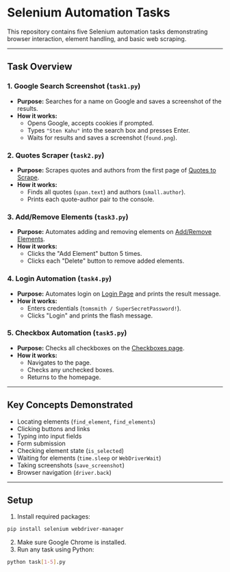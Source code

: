 # Selenium Automation Tasks

This repository contains five Selenium automation tasks demonstrating browser interaction, element handling, and basic web scraping.

---

## Task Overview

### 1. Google Search Screenshot (`task1.py`)
- **Purpose:** Searches for a name on Google and saves a screenshot of the results.
- **How it works:**
  - Opens Google, accepts cookies if prompted.
  - Types `"Sten Kahu"` into the search box and presses Enter.
  - Waits for results and saves a screenshot (`found.png`).

### 2. Quotes Scraper (`task2.py`)
- **Purpose:** Scrapes quotes and authors from the first page of [Quotes to Scrape](https://quotes.toscrape.com/).
- **How it works:**
  - Finds all quotes (`span.text`) and authors (`small.author`).
  - Prints each quote-author pair to the console.

### 3. Add/Remove Elements (`task3.py`)
- **Purpose:** Automates adding and removing elements on [Add/Remove Elements](https://the-internet.herokuapp.com/add_remove_elements/).
- **How it works:**
  - Clicks the "Add Element" button 5 times.
  - Clicks each "Delete" button to remove added elements.

### 4. Login Automation (`task4.py`)
- **Purpose:** Automates login on [Login Page](https://the-internet.herokuapp.com/login) and prints the result message.
- **How it works:**
  - Enters credentials (`tomsmith / SuperSecretPassword!`).
  - Clicks "Login" and prints the flash message.

### 5. Checkbox Automation (`task5.py`)
- **Purpose:** Checks all checkboxes on the [Checkboxes page](https://the-internet.herokuapp.com/checkboxes).
- **How it works:**
  - Navigates to the page.
  - Checks any unchecked boxes.
  - Returns to the homepage.

---

## Key Concepts Demonstrated
- Locating elements (`find_element`, `find_elements`)
- Clicking buttons and links
- Typing into input fields
- Form submission
- Checking element state (`is_selected`)
- Waiting for elements (`time.sleep` or `WebDriverWait`)
- Taking screenshots (`save_screenshot`)
- Browser navigation (`driver.back`)

---

## Setup
1. Install required packages:
```bash
pip install selenium webdriver-manager
```
2. Make sure Google Chrome is installed.
3. Run any task using Python:
```bash
python task[1-5].py
```